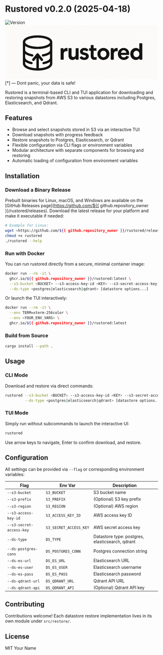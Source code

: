 <!-- markdownlint-disable MD034 -->

# Rustored v0.2.0 (2025-04-18)

![Version](https://img.shields.io/badge/version-0.2.0-blue)
![Rustored Logo](logo.png)
[*] — Dont panic, your data is safe!

Rustored is a terminal-based CLI and TUI application for downloading and restoring snapshots from AWS S3 to various datastores including Postgres, Elasticsearch, and Qdrant.

## Features

- Browse and select snapshots stored in S3 via an interactive TUI
- Download snapshots with progress feedback
- Restore snapshots to Postgres, Elasticsearch, or Qdrant
- Flexible configuration via CLI flags or environment variables
- Modular architecture with separate components for browsing and restoring
- Automatic loading of configuration from environment variables

## Installation

### Download a Binary Release

Prebuilt binaries for Linux, macOS, and Windows are available on the [GitHub Releases page](https://github.com/${{ github.repository_owner }}/rustored/releases). Download the latest release for your platform and make it executable if needed:

```bash
# Example for Linux:
wget <https://github.com/${{ github.repository_owner }}/rustored/releases/latest/download/rustored>
chmod +x rustored
./rustored --help
```

### Run with Docker

You can run rustored directly from a secure, minimal container image:

```bash
docker run --rm -it \
  ghcr.io/${{ github.repository_owner }}/rustored:latest \
  --s3-bucket <BUCKET> --s3-access-key-id <KEY> --s3-secret-access-key <SECRET> \
  --ds-type <postgres|elasticsearch|qdrant> [datastore options...]
```

Or launch the TUI interactively:

```bash
docker run --rm -it \
  --env TERM=xterm-256color \
  --env <YOUR_ENV_VARS> \
  ghcr.io/${{ github.repository_owner }}/rustored:latest
```

### Build from Source

```bash
cargo install --path .
```

## Usage

### CLI Mode

Download and restore via direct commands:

```bash
rustored --s3-bucket <BUCKET> --s3-access-key-id <KEY> --s3-secret-access-key <SECRET> \
         --ds-type <postgres|elasticsearch|qdrant> [datastore options...]
```

### TUI Mode

Simply run without subcommands to launch the interactive UI:

```bash
rustored
```

Use arrow keys to navigate, Enter to confirm download, and restore.

## Configuration

All settings can be provided via `--flag` or corresponding environment variables:

| Flag                              | Env Var                   | Description                          |
| --------------------------------- | ------------------------- | ------------------------------------ |
| `--s3-bucket`                     | `S3_BUCKET`               | S3 bucket name                       |
| `--s3-prefix`                     | `S3_PREFIX`               | (Optional) S3 key prefix             |
| `--s3-region`                     | `S3_REGION`               | (Optional) AWS region                |
| `--s3-access-key-id`              | `S3_ACCESS_KEY_ID`        | AWS access key ID                    |
| `--s3-secret-access-key`          | `S3_SECRET_ACCESS_KEY`    | AWS secret access key                |
| `--ds-type`                       | `DS_TYPE`                 | Datastore type: postgres, elasticsearch, qdrant |
| `--ds-postgres-conn`              | `DS_POSTGRES_CONN`        | Postgres connection string           |
| `--ds-es-url`                     | `DS_ES_URL`               | Elasticsearch URL                    |
| `--ds-es-user`                    | `DS_ES_USER`              | Elasticsearch username               |
| `--ds-es-pass`                    | `DS_ES_PASS`              | Elasticsearch password               |
| `--ds-qdrant-url`                 | `DS_QDRANT_URL`           | Qdrant API URL                       |
| `--ds-qdrant-api`                 | `DS_QDRANT_API`           | (Optional) Qdrant API key            |

## Contributing

Contributions welcome! Each datastore restore implementation lives in its own module under `src/restore/`.

## License

MIT Your Name
